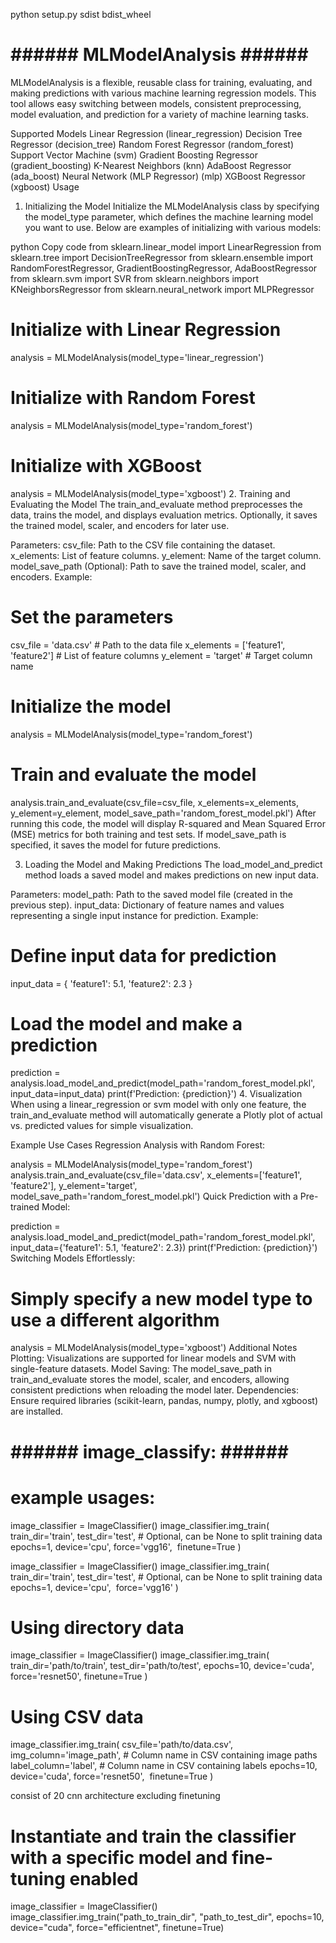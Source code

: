 python setup.py sdist bdist_wheel

# ######                                                                      MLModelAnalysis                                                                 ###### #

MLModelAnalysis is a flexible, reusable class for training, evaluating, and making predictions with various machine learning regression models. This tool allows easy switching between models, consistent preprocessing, model evaluation, and prediction for a variety of machine learning tasks.

Supported Models
Linear Regression (linear_regression)
Decision Tree Regressor (decision_tree)
Random Forest Regressor (random_forest)
Support Vector Machine (svm)
Gradient Boosting Regressor (gradient_boosting)
K-Nearest Neighbors (knn)
AdaBoost Regressor (ada_boost)
Neural Network (MLP Regressor) (mlp)
XGBoost Regressor (xgboost)
Usage
1. Initializing the Model
Initialize the MLModelAnalysis class by specifying the model_type parameter, which defines the machine learning model you want to use. Below are examples of initializing with various models:

python
Copy code
from sklearn.linear_model import LinearRegression
from sklearn.tree import DecisionTreeRegressor
from sklearn.ensemble import RandomForestRegressor, GradientBoostingRegressor, AdaBoostRegressor
from sklearn.svm import SVR
from sklearn.neighbors import KNeighborsRegressor
from sklearn.neural_network import MLPRegressor

# Initialize with Linear Regression
analysis = MLModelAnalysis(model_type='linear_regression')

# Initialize with Random Forest
analysis = MLModelAnalysis(model_type='random_forest')

# Initialize with XGBoost
analysis = MLModelAnalysis(model_type='xgboost')
2. Training and Evaluating the Model
The train_and_evaluate method preprocesses the data, trains the model, and displays evaluation metrics. Optionally, it saves the trained model, scaler, and encoders for later use.

Parameters:
csv_file: Path to the CSV file containing the dataset.
x_elements: List of feature columns.
y_element: Name of the target column.
model_save_path (Optional): Path to save the trained model, scaler, and encoders.
Example:
# Set the parameters
csv_file = 'data.csv'          # Path to the data file
x_elements = ['feature1', 'feature2']  # List of feature columns
y_element = 'target'            # Target column name

# Initialize the model
analysis = MLModelAnalysis(model_type='random_forest')

# Train and evaluate the model
analysis.train_and_evaluate(csv_file=csv_file, x_elements=x_elements, y_element=y_element, model_save_path='random_forest_model.pkl')
After running this code, the model will display R-squared and Mean Squared Error (MSE) metrics for both training and test sets. If model_save_path is specified, it saves the model for future predictions.

3. Loading the Model and Making Predictions
The load_model_and_predict method loads a saved model and makes predictions on new input data.

Parameters:
model_path: Path to the saved model file (created in the previous step).
input_data: Dictionary of feature names and values representing a single input instance for prediction.
Example:
# Define input data for prediction
input_data = {
    'feature1': 5.1,
    'feature2': 2.3
}

# Load the model and make a prediction
prediction = analysis.load_model_and_predict(model_path='random_forest_model.pkl', input_data=input_data)
print(f'Prediction: {prediction}')
4. Visualization
When using a linear_regression or svm model with only one feature, the train_and_evaluate method will automatically generate a Plotly plot of actual vs. predicted values for simple visualization.

Example Use Cases
Regression Analysis with Random Forest:


analysis = MLModelAnalysis(model_type='random_forest')
analysis.train_and_evaluate(csv_file='data.csv', x_elements=['feature1', 'feature2'], y_element='target', model_save_path='random_forest_model.pkl')
Quick Prediction with a Pre-trained Model:


prediction = analysis.load_model_and_predict(model_path='random_forest_model.pkl', input_data={'feature1': 5.1, 'feature2': 2.3})
print(f'Prediction: {prediction}')
Switching Models Effortlessly:


# Simply specify a new model type to use a different algorithm
analysis = MLModelAnalysis(model_type='xgboost')
Additional Notes
Plotting: Visualizations are supported for linear models and SVM with single-feature datasets.
Model Saving: The model_save_path in train_and_evaluate stores the model, scaler, and encoders, allowing consistent predictions when reloading the model later.
Dependencies: Ensure required libraries (scikit-learn, pandas, numpy, plotly, and xgboost) are installed.








# ######                                                                      image_classify:                                                                  ###### #

# example usages:

image_classifier = ImageClassifier()
image_classifier.img_train(
    train_dir='train',
    test_dir='test',  # Optional, can be None to split training data
    epochs=1,
    device='cpu',
    force='vgg16',
    finetune=True
)


image_classifier = ImageClassifier()
image_classifier.img_train(
    train_dir='train',
    test_dir='test',  # Optional, can be None to split training data
    epochs=1,
    device='cpu',
    force='vgg16'
)


# Using directory data
image_classifier = ImageClassifier()
image_classifier.img_train(
    train_dir='path/to/train',
    test_dir='path/to/test',
    epochs=10,
    device='cuda',
    force='resnet50',
    finetune=True
)

# Using CSV data
image_classifier.img_train(
    csv_file='path/to/data.csv',
    img_column='image_path',  # Column name in CSV containing image paths
    label_column='label',      # Column name in CSV containing labels
    epochs=10,
    device='cuda',
    force='resnet50',
    finetune=True
)


consist of 20 cnn architecture excluding finetuning
# Instantiate and train the classifier with a specific model and fine-tuning enabled
image_classifier = ImageClassifier()
image_classifier.img_train("path_to_train_dir", "path_to_test_dir", epochs=10, device="cuda", force="efficientnet", finetune=True)
